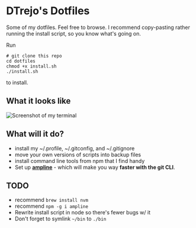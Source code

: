 # DTrejo's Dotfiles

Some of my dotfiles. Feel free to browse. I recommend copy-pasting rather
running the install script, so you know what's going on.

Run

    # git clone this repo
    cd dotfiles
    chmod +x install.sh
    ./install.sh

to install.

## What it looks like

![Screenshot of my terminal](https://user-images.githubusercontent.com/56119/27526564-aa5e7c32-59fb-11e7-865b-46ee64874a62.png)

## What will it do?
- install my ~/.profile, ~/.gitconfig, and ~/.gitignore
- move your own versions of scripts into backup files
- install command line tools from npm that I find handy
- Set up **[ampline](https://github.com/DTrejo/ampline)** - which will make you way **faster with the git CLI**.

## TODO
- recommend `brew install nvm`
- recommend `npm -g i ampline`
- Rewrite install script in node so there's fewer bugs w/ it
- Don't forget to symlink `~/bin` to `./bin`
